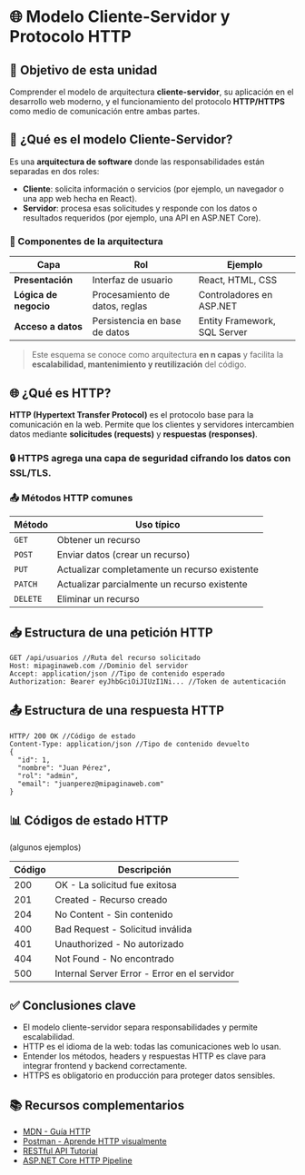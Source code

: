 # 🌐 Modelo Cliente-Servidor y Protocolo HTTP

## 📌 Objetivo de esta unidad

Comprender el modelo de arquitectura **cliente-servidor**, su aplicación en el desarrollo web moderno, y el funcionamiento del protocolo **HTTP/HTTPS** como medio de comunicación entre ambas partes.

## 🧱 ¿Qué es el modelo Cliente-Servidor?

Es una **arquitectura de software** donde las responsabilidades están separadas en dos roles:

- **Cliente**: solicita información o servicios (por ejemplo, un navegador o una app web hecha en React).
- **Servidor**: procesa esas solicitudes y responde con los datos o resultados requeridos (por ejemplo, una API en ASP.NET Core).

### 🧩 Componentes de la arquitectura

| Capa                  | Rol                            | Ejemplo                      |
| --------------------- | ------------------------------ | ---------------------------- |
| **Presentación**      | Interfaz de usuario            | React, HTML, CSS             |
| **Lógica de negocio** | Procesamiento de datos, reglas | Controladores en ASP.NET     |
| **Acceso a datos**    | Persistencia en base de datos  | Entity Framework, SQL Server |

> Este esquema se conoce como arquitectura **en n capas** y facilita la **escalabilidad, mantenimiento y reutilización** del código.

## 🌐 ¿Qué es HTTP?

**HTTP (Hypertext Transfer Protocol)** es el protocolo base para la comunicación en la web. Permite que los clientes y servidores intercambien datos mediante **solicitudes (requests)** y **respuestas (responses)**.

### 🔒 HTTPS agrega una capa de seguridad cifrando los datos con SSL/TLS.

### 📤 Métodos HTTP comunes

| Método   | Uso típico                                    |
| -------- | --------------------------------------------- |
| `GET`    | Obtener un recurso                            |
| `POST`   | Enviar datos (crear un recurso)               |
| `PUT`    | Actualizar completamente un recurso existente |
| `PATCH`  | Actualizar parcialmente un recurso existente  |
| `DELETE` | Eliminar un recurso                           |

## 📥 Estructura de una petición HTTP

```http
GET /api/usuarios //Ruta del recurso solicitado
Host: mipaginaweb.com //Dominio del servidor
Accept: application/json //Tipo de contenido esperado
Authorization: Bearer eyJhbGciOiJIUzI1Ni... //Token de autenticación
```

## 📤 Estructura de una respuesta HTTP

```http
HTTP/ 200 OK //Código de estado
Content-Type: application/json //Tipo de contenido devuelto
{
  "id": 1,
  "nombre": "Juan Pérez",
  "rol": "admin",
  "email": "juanperez@mipaginaweb.com"
}
```

## 📊 Códigos de estado HTTP

(algunos ejemplos)

| Código | Descripción                                  |
| ------ | -------------------------------------------- |
| 200    | OK - La solicitud fue exitosa                |
| 201    | Created - Recurso creado                     |
| 204    | No Content - Sin contenido                   |
| 400    | Bad Request - Solicitud inválida             |
| 401    | Unauthorized - No autorizado                 |
| 404    | Not Found - No encontrado                    |
| 500    | Internal Server Error - Error en el servidor |

## ✅ Conclusiones clave

- El modelo cliente-servidor separa responsabilidades y permite escalabilidad.
- HTTP es el idioma de la web: todas las comunicaciones web lo usan.
- Entender los métodos, headers y respuestas HTTP es clave para integrar frontend y backend correctamente.
- HTTPS es obligatorio en producción para proteger datos sensibles.

## 📚 Recursos complementarios

- [MDN - Guía HTTP](https://developer.mozilla.org/es/docs/Web/HTTP)
- [Postman - Aprende HTTP visualmente](https://learning.postman.com/)
- [RESTful API Tutorial](https://restfulapi.net/)
- [ASP.NET Core HTTP Pipeline](https://learn.microsoft.com/es-es/aspnet/core/fundamentals/middleware/)
